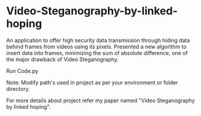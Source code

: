 # Video-Steganography-by-linked-hoping
An application to offer high security data transmission through hiding data behind frames from videos using its pixels.
Presented a new algorithm to insert data into frames, minimizing the sum of absolute difference, one of the major drawback of Video Steganography.

Run Code.py 

Note: Modify path's used in project as per your environment or folder directory.

For more details about project refer my paper named "Video Steganography by linked hoping". 

